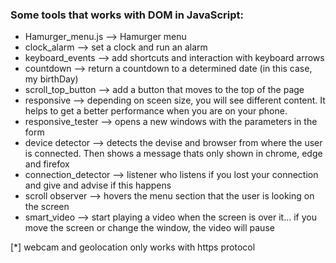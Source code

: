 ### Some tools that works with DOM in JavaScript:
* Hamurger_menu.js --> Hamurger menu 
* clock_alarm --> set a clock and run an alarm
* keyboard_events --> add shortcuts and interaction with keyboard arrows
* countdown --> return a countdown to a determined date (in this case, my birthDay)
* scroll_top_button --> add a button that moves to the top of the page 
* responsive --> depending on sceen size, you will see different content. It helps to get a better performance when you are on your phone.
* responsive_tester --> opens a new windows with the parameters in the form
* device detector --> detects the devise and browser from where the user is connected. Then shows a message thats only shown in chrome, edge and firefox 
* connection_detector --> listener who listens if you lost your connection and give and advise if this happens  
* scroll observer --> hovers the menu section that the user is looking on the screen
* smart_video --> start playing a video when the screen is over it... if you move the screen or change the window, the video will pause

[*] webcam and geolocation only works with https protocol
